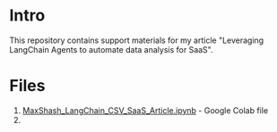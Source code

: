 # Intro
This repository contains support materials for my article "Leveraging LangChain Agents to automate data analysis for SaaS".

# Files
1. [MaxShash_LangChain_CSV_SaaS_Article.ipynb](https://github.com/maxshash/langchain-agents-data-analysis-saas-article/blob/main/) - Google Colab file
2. 
